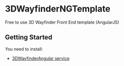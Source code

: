 # 3DWayfinderNGTemplate
Free to use 3D Wayfinder Front End template (AngularJS)

## Getting Started

You need to install:

* [3DWayfinderAngular service](https://github.com/3dtech/3DWayfinderAngular)
